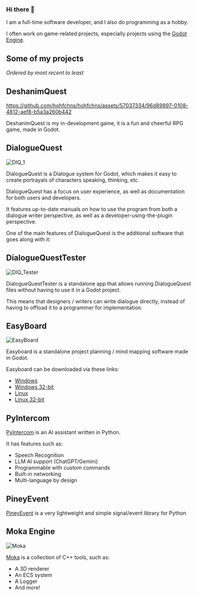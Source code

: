 ### Hi there 👋
I am a full-time software developer, and I also do programming as a hobby.

I often work on game-related projects, especially projects using the [Godot Engine](https://godotengine.org/).

## Some of my projects

*Ordered by most recent to least*

## DeshanimQuest

https://github.com/hohfchns/hohfchns/assets/57037334/96d89897-0108-4812-aef8-b5a3a260b442

DeshanimQuest is my in-development game, it is a fun and cheerful RPG game, made in Godot.

## DialogueQuest

![DIQ_1](https://github.com/hohfchns/hohfchns/assets/57037334/641eb2a5-4580-4cc3-8065-1d1f7b5a948e)

DialogueQuest is a Dialogue system for Godot, which makes it easy to create portrayals of characters speaking, thinking, etc.

DialogueQuest has a focus on user experience, as well as documentation for both users and developers.

It features up-to-date manuals on how to use the program from both a dialogue writer perspective, as well as a developer-using-the-plugin perspective.

One of the main features of DialogueQuest is the additional software that goes along with it:

## DialogueQuestTester

![DIQ_Tester](https://github.com/hohfchns/hohfchns/assets/57037334/b662cf16-5ddd-45c3-a2fd-a26a97851627)

DialogueQuestTester is a standalone app that allows running DialogueQuest files without having to use it in a Godot project.

This means that designers / writers can write dialogue directly, instead of having to offload it to a programmer for implementation.

## EasyBoard

![EasyBoard](https://github.com/hohfchns/hohfchns/assets/57037334/856deb4b-341c-4f8b-ad01-8e314a4892c9)

Easyboard is a standalone project planning / mind mapping software made in Godot.

Easyboard can be downloaded via these links:
- [Windows](https://archive.org/download/easy-board-linux-v0.1.0.tar/EasyBoard_Windows.zip)
- [Windows 32-bit](https://archive.org/download/easy-board-linux-v0.1.0.tar/EasyBoard_Windows_x86_32.zip)
- [Linux](https://archive.org/download/easy-board-linux-v0.1.0.tar/EasyBoard_Linux.tar.gz)
- [Linux 32-bit](https://archive.org/download/easy-board-linux-v0.1.0.tar/EasyBoard_Linux_x86_32.tar.gz)

## PyIntercom

[PyIntercom](https://github.com/hohfchns/py_intercom) is an AI assistant written in Python.

It has features such as:
- Speech Recognition
- LLM AI support (ChatGPT/Gemini)
- Programmable with custom commands
- Built-in networking
- Multi-language by design

## PineyEvent

[PineyEvent](https://github.com/hohfchns/pineyevent) is a very lightweight and simple signal/event library for Python

## Moka Engine

![Moka](https://github.com/hohfchns/hohfchns/assets/57037334/72ed2bd0-d2e6-49cd-a5cb-beced5e2c487)

[Moka](https://github.com/hohfchns/Moka) is a collection of C++ tools, such as:
- A 3D renderer
- An ECS system
- A Logger
- And more!


